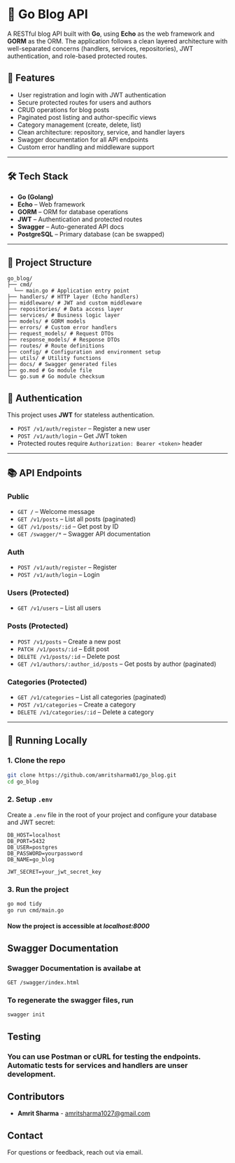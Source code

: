 # 📝 Go Blog API

A RESTful blog API built with **Go**, using **Echo** as the web framework and **GORM** as the ORM. The application follows a clean layered architecture with well-separated concerns (handlers, services, repositories), JWT authentication, and role-based protected routes.

## 🚀 Features

- User registration and login with JWT authentication
- Secure protected routes for users and authors
- CRUD operations for blog posts
- Paginated post listing and author-specific views
- Category management (create, delete, list)
- Clean architecture: repository, service, and handler layers
- Swagger documentation for all API endpoints
- Custom error handling and middleware support

---

## 🛠️ Tech Stack

- **Go (Golang)**
- **Echo** – Web framework
- **GORM** – ORM for database operations
- **JWT** – Authentication and protected routes
- **Swagger** – Auto-generated API docs
- **PostgreSQL** – Primary database (can be swapped)

---

## 📁 Project Structure
```
go_blog/
├── cmd/
  └── main.go # Application entry point
├── handlers/ # HTTP layer (Echo handlers)
├── middleware/ # JWT and custom middleware
├── repositories/ # Data access layer
├── services/ # Business logic layer
├── models/ # GORM models
├── errors/ # Custom error handlers
├── request_models/ # Request DTOs
├── response_models/ # Response DTOs
├── routes/ # Route definitions
├── config/ # Configuration and environment setup
├── utils/ # Utility functions
├── docs/ # Swagger generated files
├── go.mod # Go module file
└── go.sum # Go module checksum
```

## 🔐 Authentication

This project uses **JWT** for stateless authentication.

- `POST /v1/auth/register` – Register a new user
- `POST /v1/auth/login` – Get JWT token
- Protected routes require `Authorization: Bearer <token>` header

---

## 📚 API Endpoints

### Public

- `GET /` – Welcome message
- `GET /v1/posts` – List all posts (paginated)
- `GET /v1/posts/:id` – Get post by ID
- `GET /swagger/*` – Swagger API documentation

### Auth

- `POST /v1/auth/register` – Register
- `POST /v1/auth/login` – Login

### Users (Protected)

- `GET /v1/users` – List all users

### Posts (Protected)

- `POST /v1/posts` – Create a new post
- `PATCH /v1/posts/:id` – Edit post
- `DELETE /v1/posts/:id` – Delete post
- `GET /v1/authors/:author_id/posts` – Get posts by author (paginated)

### Categories (Protected)

- `GET /v1/categories` – List all categories (paginated)
- `POST /v1/categories` – Create a category
- `DELETE /v1/categories/:id` – Delete a category

---


## 🧪 Running Locally

### 1. Clone the repo

```bash
git clone https://github.com/amritsharma01/go_blog.git
cd go_blog
```

### 2. Setup `.env`

Create a `.env` file in the root of your project and configure your database and JWT secret:

```env
DB_HOST=localhost
DB_PORT=5432
DB_USER=postgres
DB_PASSWORD=yourpassword
DB_NAME=go_blog

JWT_SECRET=your_jwt_secret_key
```
### 3. Run the project
```bash
go mod tidy
go run cmd/main.go
```
#### Now the project is accessible at *localhost:8000*

## Swagger Documentation
### Swagger Documentation is availabe at 
```
GET /swagger/index.html
```
### To regenerate the swagger files, run
```bash
swagger init
```
## Testing
### You can use Postman or cURL for testing the endpoints. Automatic tests for services and handlers are unser development.

## Contributors
- **Amrit Sharma** - [amritsharma1027@gmail.com](mailto:amritsharma1027@gmail.com)

## Contact
For questions or feedback, reach out via email.




